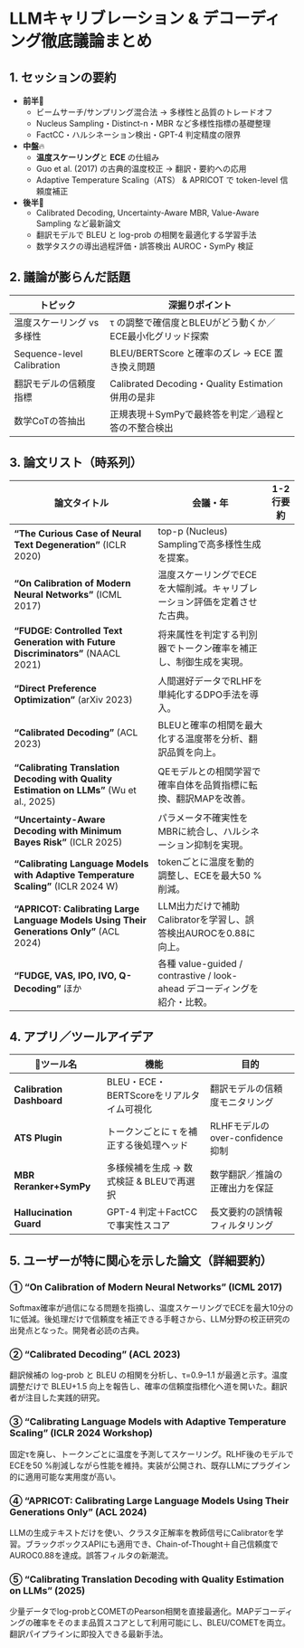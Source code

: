# LLMキャリブレーション & デコーディング徹底議論まとめ

## 1. セッションの要約
- **前半**🧩  
  - ビームサーチ/サンプリング混合法 → 多様性と品質のトレードオフ  
  - Nucleus Sampling・Distinct-n・MBR など多様性指標の基礎整理  
  - FactCC・ハルシネーション検出・GPT-4 判定精度の限界
- **中盤**🔥  
  - **温度スケーリング**と **ECE** の仕組み  
  - Guo et al. (2017) の古典的温度校正 → 翻訳・要約への応用  
  - Adaptive Temperature Scaling（ATS） & APRICOT で token-level 信頼度補正
- **後半**🚀  
  - Calibrated Decoding, Uncertainty-Aware MBR, Value-Aware Sampling など最新論文  
  - 翻訳モデルで BLEU と log-prob の相関を最適化する学習手法  
  - 数学タスクの導出過程評価・誤答検出 AUROC・SymPy 検証

## 2. 議論が膨らんだ話題
| トピック | 深掘りポイント |
|----------|----------------|
| 温度スケーリング vs 多様性 | τ の調整で確信度とBLEUがどう動くか／ECE最小化グリッド探索 |
| Sequence-level Calibration | BLEU/BERTScore と確率のズレ → ECE 置き換え問題 |
| 翻訳モデルの信頼度指標 | Calibrated Decoding・Quality Estimation 併用の是非 |
| 数学CoTの答抽出 | 正規表現＋SymPyで最終答を判定／過程と答の不整合検出 |

## 3. 論文リスト（時系列）
| 論文タイトル | 会議・年 | 1-2行要約 |
|--------------|---------|-----------|
| **“The Curious Case of Neural Text Degeneration”** (ICLR 2020) | top-p (Nucleus) Samplingで高多様性生成を提案。 |
| **“On Calibration of Modern Neural Networks”** (ICML 2017) | 温度スケーリングでECEを大幅削減。キャリブレーション評価を定着させた古典。 |
| **“FUDGE: Controlled Text Generation with Future Discriminators”** (NAACL 2021) | 将来属性を判定する判別器でトークン確率を補正し、制御生成を実現。 |
| **“Direct Preference Optimization”** (arXiv 2023) | 人間選好データでRLHFを単純化するDPO手法を導入。 |
| **“Calibrated Decoding”** (ACL 2023) | BLEUと確率の相関を最大化する温度帯を分析、翻訳品質を向上。 |
| **“Calibrating Translation Decoding with Quality Estimation on LLMs”** (Wu et al., 2025) | QEモデルとの相関学習で確率自体を品質指標に転換、翻訳MAPを改善。 |
| **“Uncertainty-Aware Decoding with Minimum Bayes Risk”** (ICLR 2025) | パラメータ不確実性をMBRに統合し、ハルシネーション抑制を実現。 |
| **“Calibrating Language Models with Adaptive Temperature Scaling”** (ICLR 2024 W) | tokenごとに温度を動的調整し、ECEを最大50 %削減。 |
| **“APRICOT: Calibrating Large Language Models Using Their Generations Only”** (ACL 2024) | LLM出力だけで補助Calibratorを学習し、誤答検出AUROCを0.88に向上。 |
| **“FUDGE, VAS, IPO, IVO, Q-Decoding”** ほか | 各種 value-guided / contrastive / look-ahead デコーディングを紹介・比較。 |

## 4. アプリ／ツールアイデア
| 🔧ツール名 | 機能 | 目的 |
|------------|------|------|
| **Calibration Dashboard** | BLEU・ECE・BERTScoreをリアルタイム可視化 | 翻訳モデルの信頼度モニタリング |
| **ATS Plugin** | トークンごとに τ を補正する後処理ヘッド | RLHFモデルのover-confidence抑制 |
| **MBR Reranker+SymPy** | 多様候補を生成 → 数式検証 & BLEUで再選択 | 数学翻訳／推論の正確出力を保証 |
| **Hallucination Guard** | GPT-4 判定＋FactCCで事実性スコア | 長文要約の誤情報フィルタリング |

## 5. ユーザーが特に関心を示した論文（詳細要約）

### ① “On Calibration of Modern Neural Networks” (ICML 2017)  
Softmax確率が過信になる問題を指摘し、温度スケーリングでECEを最大10分の1に低減。後処理だけで信頼度を補正できる手軽さから、LLM分野の校正研究の出発点となった。開発者必読の古典。

### ② “Calibrated Decoding” (ACL 2023)  
翻訳候補の log-prob と BLEU の相関を分析し、τ=0.9–1.1 が最適と示す。温度調整だけで BLEU+1.5 向上を報告し、確率の信頼度指標化へ道を開いた。翻訳者が注目した実践的研究。

### ③ “Calibrating Language Models with Adaptive Temperature Scaling” (ICLR 2024 Workshop)  
固定τを廃し、トークンごとに温度を予測してスケーリング。RLHF後のモデルでECEを50 %削減しながら性能を維持。実装が公開され、既存LLMにプラグイン的に適用可能な実用度が高い。

### ④ “APRICOT: Calibrating Large Language Models Using Their Generations Only” (ACL 2024)  
LLMの生成テキストだけを使い、クラスタ正解率を教師信号にCalibratorを学習。ブラックボックスAPIにも適用でき、Chain-of-Thought＋自己信頼度でAUROC0.88を達成。誤答フィルタの新潮流。

### ⑤ “Calibrating Translation Decoding with Quality Estimation on LLMs” (2025)  
少量データでlog-probとCOMETのPearson相関を直接最適化。MAPデコーディングの確率をそのまま品質スコアとして利用可能にし、BLEU/COMETを両立。翻訳パイプラインに即投入できる最新手法。

